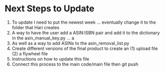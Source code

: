# Next Steps to Update

1. To update I need to put the newest week ... eventually change it to the folder that Hari creates
2. A way to have the user add a ASIN:ISBN pair and add it to the dictionary in the asin_manual_key.py ... a
3. As well as a way to add ASINs to the asin_removal_list.py
4. Create different versions of the final product to create an (1) upload file (2) a flywheel file
5. Instructions on how to update this file
6. Connect this process to the main code/main file then git push
